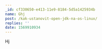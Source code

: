 ```yaml
---
_id: cf330650-e413-11e9-8184-5d5a1425934b
name: Ghj
post: /kak-ustanovit-open-jdk-na-os-linux/
replies: ''
date: 1569910934
---
```

Hj
